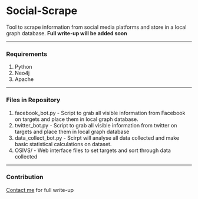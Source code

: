 # Social-Scrape
 Tool to scrape information from social media platforms and store in a local graph database.
**Full write-up will be added soon**

---
### Requirements
 1. Python
 2. Neo4j
 3. Apache
 
---
### Files in Repository
 1. facebook_bot.py - Script to grab all visible information from Facebook on targets and place them in local graph database.
 2. twitter_bot.py - Script to grab all visible information from twitter on targets and place them in local graph database
 3. data_collect_bot.py - Scirpt will analyse all data collected and make basic statistical calculations on dataset.
 4. OSIVS/ - Web interface files to set targets and sort through data collected  

---
### Contribution
 [Contact me](dnc295@nyu.edu) for full write-up
